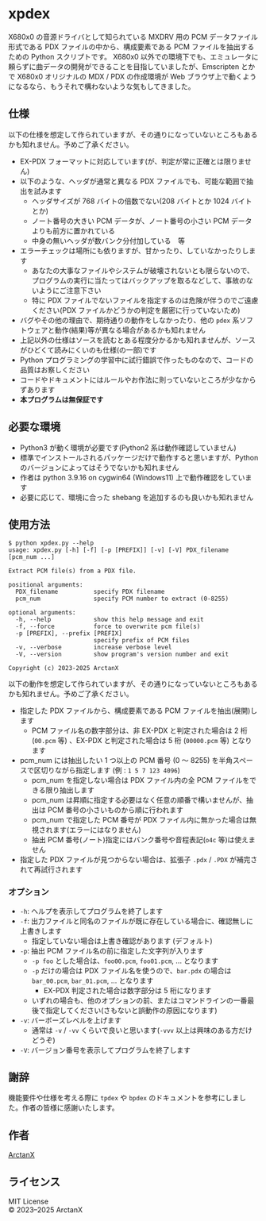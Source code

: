 # xpdex

X680x0 の音源ドライバとして知られている MXDRV 用の PCM データファイル形式である PDX ファイルの中から、構成要素である PCM ファイルを抽出するための Python スクリプトです。
X680x0 以外での環境下でも、エミュレータに頼らずに曲データの開発ができることを目指していましたが、Emscripten とかで X680x0 オリジナルの MDX / PDX の作成環境が Web ブラウザ上で動くようになるなら、もうそれで構わないような気もしてきました。

## 仕様

以下の仕様を想定して作られていますが、その通りになっていないところもあるかも知れません。予めご了承ください。

- EX-PDX フォーマットに対応しています(が、判定が常に正確とは限りません)
- 以下のような、ヘッダが通常と異なる PDX ファイルでも、可能な範囲で抽出を試みます
  - ヘッダサイズが 768 バイトの倍数でない(208 バイトとか 1024 バイトとか)
  - ノート番号の大きい PCM データが、ノート番号の小さい PCM データよりも前方に置かれている
  - 中身の無いヘッダが数バンク分付加している　等
- エラーチェックは場所にも依りますが、甘かったり、していなかったりします
  - あなたの大事なファイルやシステムが破壊されないとも限らないので、プログラムの実行に当たってはバックアップを取るなどして、事故のないようにご注意下さい
  - 特に PDX ファイルでないファイルを指定するのは危険が伴うのでご遠慮ください(PDX ファイルかどうかの判定を厳密に行っていないため)
- バグやその他の理由で、期待通りの動作をしなかったり、他の `pdex` 系ソフトウェアと動作(結果)等が異なる場合があるかも知れません
- 上記以外の仕様はソースを読むとある程度分かるかも知れませんが、ソースがひどくて読みにくいのも仕様(の一部)です
- Python プログラミングの学習中に試行錯誤で作ったものなので、コードの品質はお察しください
- コードやドキュメントにはルールやお作法に則っていないところが少なからずあります
- **本プログラムは無保証です**

## 必要な環境

- Python3 が動く環境が必要です(Python2 系は動作確認していません)
- 標準でインストールされるパッケージだけで動作すると思いますが、Python のバージョンによってはそうでないかも知れません
- 作者は python 3.9.16 on cygwin64 (Windows11) 上で動作確認をしています
- 必要に応じて、環境に合った shebang を追加するのも良いかも知れません

## 使用方法

```plain
$ python xpdex.py --help
usage: xpdex.py [-h] [-f] [-p [PREFIX]] [-v] [-V] PDX_filename [pcm_num ...]

Extract PCM file(s) from a PDX file.

positional arguments:
  PDX_filename          specify PDX filename
  pcm_num               specify PCM number to extract (0-8255)

optional arguments:
  -h, --help            show this help message and exit
  -f, --force           force to overwrite pcm file(s)
  -p [PREFIX], --prefix [PREFIX]
                        specify prefix of PCM files
  -v, --verbose         increase verbose level
  -V, --version         show program's version number and exit

Copyright (c) 2023-2025 ArctanX
```

以下の動作を想定して作られていますが、その通りになっていないところもあるかも知れません。予めご了承ください。

- 指定した PDX ファイルから、構成要素である PCM ファイルを抽出(展開)します
  - PCM ファイル名の数字部分は、非 EX-PDX と判定された場合は 2 桁 (`00.pcm` 等) 、EX-PDX と判定された場合は 5 桁 (`00000.pcm` 等) となります
- pcm_num には抽出したい 1 つ以上の PCM 番号 (0 ～ 8255) を半角スペースで区切りながら指定します (例 : `1 5 7 123 4096`)
  - pcm_num を指定しない場合は PDX ファイル内の全 PCM ファイルをできる限り抽出します
  - pcm_num は昇順に指定する必要はなく任意の順番で構いませんが、抽出は PCM 番号の小さいものから順に行われます
  - pcm_num で指定した PCM 番号が PDX ファイル内に無かった場合は無視されます(エラーにはなりません)
  - 抽出 PCM 番号(ノート)指定にはバンク番号や音程表記(`o4c` 等)は使えません
- 指定した PDX ファイルが見つからない場合は、拡張子 `.pdx` / `.PDX` が補完されて再試行されます

### オプション

- `-h`: ヘルプを表示してプログラムを終了します
- `-f`: 出力ファイルと同名のファイルが既に存在している場合に、確認無しに上書きします
  - 指定していない場合は上書き確認があります (デフォルト)
- `-p`: 抽出 PCM ファイル名の前に指定した文字列が入ります
  - `-p foo` とした場合は、`foo00.pcm`, `foo01.pcm`, ... となります
  - `-p` だけの場合は PDX ファイル名を使うので、`bar.pdx` の場合は `bar_00.pcm`, `bar_01.pcm`, ... となります
    - EX-PDX 判定された場合は数字部分は 5 桁になります
  - いずれの場合も、他のオプションの前、またはコマンドラインの一番最後で指定してください(さもないと誤動作の原因になります)
- `-v`: バーボーズレベルを上げます
  - 通常は `-v` / `-vv` くらいで良いと思います(`-vvv` 以上は興味のある方だけどうぞ)
- `-V`: バージョン番号を表示してプログラムを終了します

## 謝辞

機能要件や仕様を考える際に `tpdex` や `bpdex` のドキュメントを参考にしました。作者の皆様に感謝いたします。

## 作者

[ArctanX](https://github.com/arctanx93)

## ライセンス

MIT License  
© 2023–2025 ArctanX
